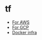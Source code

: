 # tf

- [For AWS](https://developer.hashicorp.com/terraform/tutorials/aws-get-started/aws-build)
- [For GCP](https://developer.hashicorp.com/terraform/tutorials/gcp-get-started/google-cloud-platform-build)
- [Docker infra](https://developer.hashicorp.com/terraform/tutorials/docker-get-started/docker-build)
  
